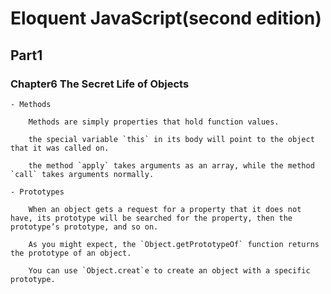 # Eloquent JavaScript(second edition)

## Part1

### Chapter6 The Secret Life of Objects

    - Methods
    
        Methods are simply properties that hold function values.
        
        the special variable `this` in its body will point to the object that it was called on.
        
        the method `apply` takes arguments as an array, while the method `call` takes arguments normally.
    
    - Prototypes
    
        When an object gets a request for a property that it does not have, its prototype will be searched for the property, then the prototype’s prototype, and so on.
    
        As you might expect, the `Object.getPrototypeOf` function returns the prototype of an object.
    
        You can use `Object.creat`e to create an object with a specific prototype.
